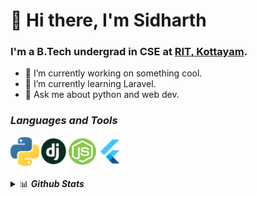 <h1>👋 Hi there, I'm Sidharth</h1>

### I'm a B.Tech undergrad in CSE at [RIT, Kottayam](http://www.rit.ac.in/).

- 🔭 I’m currently working on something cool.
- 🌱 I’m currently learning Laravel.
- 💬 Ask me about python and web dev.

### <b><i>Languages and Tools</i></b>

<img align="left" src="https://github.com/UKnowWhoIm/UKnowWhoIm/blob/master/res/python.png" height="46" width="46" alt="Python"/>    
<img align="left" src="https://github.com/UKnowWhoIm/UKnowWhoIm/blob/master/res/django.png" height="46" width="46" alt="Django"/>
<img align="left" src="https://github.com/UKnowWhoIm/UKnowWhoIm/blob/master/res/nodeJs.png" height="46" width="46" alt="Node JS"/>    
<img align="left" src="https://github.com/UKnowWhoIm/UKnowWhoIm/blob/master/res/flutter.png" height="46" width="46" alt="Flutter"/>    

<br/><br/><br/>
<details>
  <summary>📊 
    <b><i>Github Stats</i></b>
  </summary>
  
  <p align="center"><br/>
    <img src="https://github-readme-stats-drab-iota.vercel.app/api?username=UKnowWhoIm&layout=compact&theme=nightowl" height="180px" />
    <img src="https://github-readme-stats-drab-iota.vercel.app/api/top-langs/?username=UKnowWhoIm&layout=compact&theme=nightowl" height="180px"/>
  </p>

</details>
